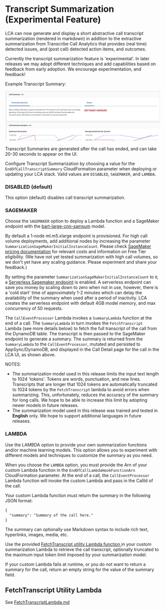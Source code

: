 # Transcript Summarization (Experimental Feature)

LCA can now generate and display a short abstractive call transcript summarization (rendered in markdown) in addition to the extractive summarization from Transcribe Call Analytics that provides (real time) detected issues, and (post call) detected action items, and outcomes. 

Currently the transcript summarization feature is 'experimental'. In later releases we may adopt different techniques and add capabilities based on feedback from early adoption. We encourage experimentation, and feedback!
  
Example Transcript Summary:
   
![TranscriptSummary](./images/TranscriptSummary.png)
   
Transcript Summaries are generated after the call has ended, and can take 20-30 seconds to appear on the UI.

Configure Transcript Summarization by choosing a value for the `EndOfCallTranscriptSummary` CloudFormation parameter when deploying or updating your LCA stack. Valid values are 
`DISABLED`, `SAGEMAKER`, and `LAMBDA`.

### **DISABLED** (default)

This option (default) disables call transcript summarization.

### **SAGEMAKER**

Choose the `SAGEMAKER` option to deploy a Lambda function and a SageMaker endpoint with the [bart-large-cnn-samsum](https://huggingface.co/philschmid/bart-large-cnn-samsum) model. 

By default a 1-node ml.m5.xlarge endpoint is provisioned. For high call volume deployments, add additional nodes by increasing the parameter `SummarizationSageMakerInitialInstanceCount`. Please check [SageMaker pricing documentation](https://aws.amazon.com/sagemaker/pricing/) for relevant costs and information on Free Tier eligibility. (We have not yet tested summarization with high call volumes, so we don't yet have any scaling guidance. Please experiment and share your feedback.) 
  
By setting the parameter `SummarizationSageMakerInitialInstanceCount` to `0`, a [Serverless Sagemaker endpoint](https://docs.aws.amazon.com/sagemaker/latest/dg/serverless-endpoints.html) is enabled. A serverless endpoint can save you money by scaling down to zero when not in use, however, there is a 'cold start' time of approximately 1-2 minutes which can delay the availability of the summary when used after a period of inactivity. LCA creates the serverless endpoint with default 4GB model memory, and max concurrency of 50 requests.  

The `CallEventProcessor` Lambda invokes a `SummaryLambda` function at the end of a call. The `SummaryLambda` in turn invokes the `FetchTranscript` Lambda (see more details below) to fetch the full transcript of the call from the DynamoDB table. The transcript is then passed to the SageMaker endpoint to generate a summary.  The summary is returned from the `SummaryLambda` to the `CallEventProcessor`, mutated and persisted to AppSync/DynamoDB, and displayed in the Call Detail page for the call in the LCA UI, as shown above.

NOTES: 
- The summarization model used in this release limits the input text length to 1024 'tokens'. Tokens are words, punctuation, and new lines. Transcripts that are longer that 1024 tokens are automatically truncated to 1024 tokens by the `FetchTranscript` lambda to avoid errors when summarizing. This, unfortunately, reduces the accuracy of the summary for long calls. We hope to be able to increase this limit by adopting newer models in future releases.
- The summarization model used in this release was trained and tested in **English** only. We hope to support additional languages in future releases.

### **LAMBDA**

Use the LAMBDA option to provide your own summarization functions and/or machine learning models. This option allows you to experiment with different models and techniques to customize the summary as you need.

When you choose the `LAMBDA` option, you must provide the Arn of your custom Lambda function in the `EndOfCallLambdaHookFunctionArn` CloudFormation parameter. At the end of a call, the `CallEventProcessor` Lambda function will invoke the custom Lambda and pass in the CallId of the call.

Your custom Lambda function must return the summary in the following JSON format:

```
{
  "summary": "Summary of the call here."
}
```

The summary can optionally use Markdown syntax to include rich text, hyperlinks, images, media, etc.
  
Use the provided [FetchTranscript utility Lambda function ](./FetchTranscriptLambda.md) in your custom summarization Lambda to retrieve the call transcript, optionally truncated to the maximum input token limit imposed by your summarization model.

If your custom Lambda fails at runtime, or you do not want to return a summary for the call, return an empty string for the value of the summary field.

## FetchTranscript Utility Lambda

See [FetchTranscriptLambda.md](./FetchTranscriptLambda.md)